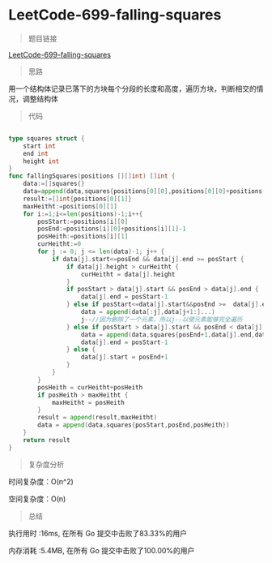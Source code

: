 # LeetCode-699-falling-squares

>题目链接

[LeetCode-699-falling-squares](https://leetcode-cn.com/problems/falling-squares/)

>思路

用一个结构体记录已落下的方块每个分段的长度和高度，遍历方块，判断相交的情况，调整结构体

>代码

```go

type squares struct {
    start int
    end int
    height int
}
func fallingSquares(positions [][]int) []int {
    data:=[]squares{}
    data=append(data,squares{positions[0][0],positions[0][0]+positions[0][1]-1,positions[0][1]})
    result:=[]int{positions[0][1]}
    maxHeitht:=positions[0][1]
    for i:=1;i<=len(positions)-1;i++{
        posStart:=positions[i][0]
        posEnd:=positions[i][0]+positions[i][1]-1
        posHeith:=positions[i][1]
        curHeitht:=0
        for j := 0; j <= len(data)-1; j++ {
            if data[j].start<=posEnd && data[j].end >= posStart {
                if data[j].height > curHeitht {
                    curHeitht = data[j].height
                }
                if posStart > data[j].start && posEnd > data[j].end {
                    data[j].end = posStart-1
                } else if posStart<=data[j].start&&posEnd >=  data[j].end {
                    data = append(data[:j],data[j+1:]...)
                    j--//因为删除了一个元素，所以j--以使元素能够完全遍历
                } else if posStart > data[j].start && posEnd < data[j].end {
                    data = append(data,squares{posEnd+1,data[j].end,data[j].height})
                    data[j].end = posStart-1
                } else {
                    data[j].start = posEnd+1
                }
            }
        }
        posHeith = curHeitht+posHeith
        if posHeith > maxHeitht {
            maxHeitht = posHeith
        }
        result = append(result,maxHeitht)
        data = append(data,squares{posStart,posEnd,posHeith})
    }
    return result
}

```

>复杂度分析

时间复杂度：O(n^2)

空间复杂度：O(n)

>总结

执行用时 :16ms, 在所有 Go 提交中击败了83.33%的用户

内存消耗 :5.4MB, 在所有 Go 提交中击败了100.00%的用户
